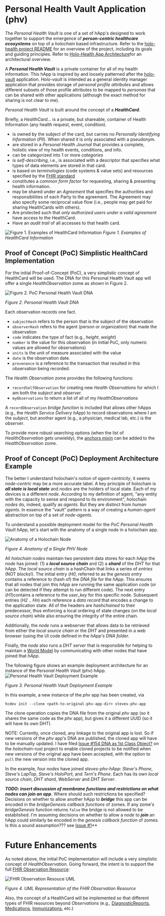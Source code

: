 # Personal Health Vault Application (phv)

The _Personal Health Vault_ is one of a set of hApp's designed to work together to support the emergence of _**person-centric healthcare ecosystems**_ on top of a _holochain_ based infrastructure. Refer to the [holo-health project README](https://github.com/evomimic/holo-health/blob/master/README.md) for an overview of the project, including its goals and guiding principles. Refer to [Holo-Health App Architecture](https://github.com/evomimic/holo-health/blob/master/docs/holo-health-app-architecture.md)for an architectural overview.

A _**Personal Health Vault**_ is a private container for all of my health information. This hApp is inspired by and loosely patterned after the [holo-vault](https://github.com/holochain/holo-vault) application. _Holo-vault_ is intended as a general identity manager application that provides storage of _personal profile attributes_ and allows different subsets of those profile attributes to be mapped to _personas_ that can be shared with other applications (although the exact method for sharing is not clear to me). 

_Personal Health Vault_ is built around the concept of a _**HealthCard**_. 

Briefly, a _HealthCard_...
is a private, but shareable, container of Health Information (any health request, event, condition).
* is owned by the subject of the card, but carries no _Personally Identifying Information_ (_PII_). When shared it is only associated with a pseudonym.
* are stored in a _Personal Health Journal_ that provides a complete, holistic view of my health events, conditions, and info.
* can be categorized into 1 or more _categories_
* is _self-describing_, i.e., is associated with a descriptor that specifies what types of data elements are stored in that card.
* is based on _terminologies_ (code systems & value sets) and resources specified by the [FHIR standard](http://hl7.org/fhir/)
* constitutes a _common form factor_ for requesting, sharing & presenting health information.
* may be shared under an _Agreement_ that specifies the authorities and responsibilities of each Party to the agreement. The Agreement may also specify some reciprocal value flow (i.e., people may get paid for sharing HealthCards with others).
* Are protected such that _only authorized users under a valid agreement_ have access to the HealthCard.
* Have an _audit trail_ of all accesses to that health card.

![Figure 1. Examples of HealthCard Information](https://github.com/evomimic/holo-health/blob/master/images/healthcard-info-types.png)
_Figure 1. Examples of HealthCard Information_

## Proof of Concept (PoC) Simplistic HealthCard Implementation 
For the initial Proof-of-Concept (PoC), a very simplistic concept of HealthCard will be used. The DNA for this Personal Health Vault app will offer a single _HealthObservation_ zome as shown in Figure 2.

![Figure 2. PoC Personal Health Vault DNA](https://github.com/evomimic/holo-health/blob/master/images/phv-dna.png)

_Figure 2. Personal Health Vault DNA_

Each observation records one fact. 
* `subjectHash` refers to the person that is the subject of the observation
* `observerHash` refers to the agent (person or organization) that made the observation
* `code` indicates the type of fact (e.g., _height_, _weight_)
* `number` is the value for this observation (in initial PoC, only numeric values are allowed for observations)
* `units` is the unit of measure associated with the value
* `date` is the observation date.
* `provenance` is a reference to the transaction that resulted in this observation being recorded. 

The _Health Observation_ zome provides the following functions:
* `recordSelfObservation` for creating new _Health Observations_ for which I am both the _subject_ and _observer_.
* `myObservations` to return a list of all of my _HealthObservations_

A `recordObservation` _bridge function_ is included that allows other hApps (e.g., the _Health Service Delivery hApp_) to record observations where I am the _subject_, but another agent (e.g., a physician, medical lab, etc.) is the _observer_.

To provide more robust searching options (when the list of _HealthObservation_ gets unwieldy), the [anchors mixin](https://github.com/holochain/mixins/tree/master/anchors) can be added to the _HealthObservation_ zome.

## Proof of Concept (PoC) Deployment Architecture Example

The better I understand holochain's notion of _agent-centricity_, it seems _node-centric_ may be a more accurate label. A key principle of holochain is **_all state is local state_** and _nodes_ are the holders of local state. Each of my devices is a different _node_. According to my definition of agent, "any entity with the capacity to sense and respond to its environment", holochain _nodes_ do, indeed, qualify as _agents_. But they are distinct from _human agents_. In essence the "vault" pattern is a way of creating a _human-agent_ abstraction on top of a set of _node-agents_.

To understand a possible deployment model for the _PoC Personal Health Vault hApp_, let's start with the anatomy of a single node in a holochain app.  

![Anatomy of a Holochain Node](https://github.com/evomimic/holo-health/blob/master/images/anatomy-of-a-node.png)

_Figure 4. Anatomy of a Single PHV Node_

All _holochain nodes_ maintain two persistent data stores for each _hApp_ the _node_ has joined: (1) a **_local source chain_** and (2) a **_shard_** of the _DHT_ for that _hApp_. The _local source chain_ is a hashChain that links a series of _entries_ (NOT _blocks_!). The initial entry (_H0_, referred to as the _genesis entry_ contains a reference to (hash of) the _DNA file_ for the _hApp_. This ensures that all nodes that join this _hApp_ are running the same application code (or can be detected if they attempt to run different code). The next entry (_H1_)contains a reference to the _user_key_ for this specific node. Subsequent entries (_H2_ .. _Hn_) each reference a _data record_ that encodes a change to the application state. All of the headers are _hashchained_ to their predecessor, thus enforcing a local ordering of state changes (on the _local source chain_) while also ensuring the integrity of the entire chain.

Additionally, the _node_ runs a webserver that allows data to be retrieved from either the _local source chain_ or the _DHT_ and presented in a web browser (using the UI code defined in the _hApp's DNA folder_. 

Finally, the _node_ also runs a _DHT server_ that is responsible for helping to maintain a [World Model](https://developer.holochain.org/World_Model) by communicating with other nodes that have joined that _hApp_.

The following figure shows an example deployment architecture for an instance of the _Personal Health Vault_ (phv) hApp.
![Personal Health Vault Deployment Example](https://github.com/evomimic/holo-health/blob/master/images/phv-deployment-example.png)

_Figure 3. Personal Health Vault Deployment Example_

In this example, a new instance of the _phv_ app has been created, via

`hcdev init --clone <path-to-original-phv-app-dir> steves-phv-app`

The clone operation copies the DNA file from the original _phv_ app (so it shares the same code as the _phv_ app), but gives it a different UUID (so it will have its own DHT). 

NOTE: Currently, once cloned, any linkage to the original app is lost. So if new versions of the _phv_ app's DNA are published, the cloned app will have to be manually updated. I have filed [Issue #154 DNA as 1st Class Object?](https://github.com/holochain/holochain-rust/issues/154) on the _holochain-rust_ project to enable cloned projects to be notified when new versions of the original app have been accepted, with the option to `pull` the new version into the cloned app.

In the example, four _nodes_ have joined _steves-phv-hApp_: _Steve's Phone_, _Steve's LapTop_, _Steve's HoloPort_, and _Terri's Phone_. Each has its own _local source chain_, _DHT shard_, _WebServer_ and _DHT Server_.

**_TODO: insert discussion of membrane functions and restrictions on what nodes can join an app_**. Where should such restrictions be specified? Decisions on whether to allow another hApp to _**bridge**_ this app can be encoded in the _bridgeGenesis callback functions_ of zomes. If any zome's _bridgeGenesis_ function returns `false` the bridge is not allowed to be established. I'm assuming decisions on whether to allow a _node_ to _**join**_ an hApp could similarly be encoded in the _genesis callback function_ of zomes. Is this a sound assumption??? see [Issue #1](https://github.com/evomimic/holo-health/issues/1)** 

# Future Enhancements
As noted above, the initial PoC implementation will include a very simplistic concept of _HealthObservation_. Going forward, the intent is to support the full [FHIR Observation Resource](https://www.hl7.org/fhir/observation.html):

![FHIR Observation Resouce UML](https://github.com/evomimic/holo-health/blob/master/images/fhir-observation-resource.png)

_Figure 4. UML Representation of the FHIR Observation Resource_

Also, the concept of a HealthCard will be implemented so that different types of FHIR resources beyond _Observations_ (e.g., [DiagnosticReports](https://www.hl7.org/fhir/diagnosticreport.html), [Medications](https://www.hl7.org/fhir/medication.html), [Immunizations](https://www.hl7.org/fhir/immunization.html), etc.)
